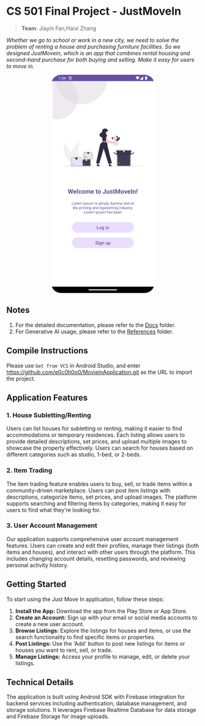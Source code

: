 # CS 501 Final Project - JustMoveIn
> **Team**:   Jiayin Fan,Haixi Zhang<br>

*Whether we go to school or work in a new city, we need to solve the problem of renting a house
and purchasing furniture facilities. So we designed JustMovein, which is an app that combines rental housing and
second-hand purchase for both buying and selling. Make it easy for users to move in.*

<p align="center">
  <img src="Docs/Screenshots/welcome_page.png" alt="welcomePage" width="270" height="570">
</p>

## Notes
1. For the detailed documentation, please refer to the [Docs](Docs) folder.
2. For Generative AI usage, please refer to the [References](Docs/References) folder.

## Compile Instructions
Please use `Get from VCS` in Android Studio, and enter https://github.com/e0c0h0o0/MovieinApplication.git as the URL to import the project.

## Application Features

### 1. House Subletting/Renting
Users can list houses for subletting or renting, making it easier to find accommodations or temporary residences. Each listing allows users to provide detailed descriptions, set prices, and upload multiple images to showcase the property effectively. Users can search for houses based on different categories such as studio, 1-bed, or 2-beds.

### 2. Item Trading
The item trading feature enables users to buy, sell, or trade items within a community-driven marketplace. Users can post item listings with descriptions, categorize items, set prices, and upload images. The platform supports searching and filtering items by categories, making it easy for users to find what they're looking for.

### 3. User Account Management
Our application supports comprehensive user account management features. Users can create and edit their profiles, manage their listings (both items and houses), and interact with other users through the platform. This includes changing account details, resetting passwords, and reviewing personal activity history.

## Getting Started

To start using the Just Move In application, follow these steps:

1. **Install the App:** Download the app from the Play Store or App Store.
2. **Create an Account:** Sign up with your email or social media accounts to create a new user account.
3. **Browse Listings:** Explore the listings for houses and items, or use the search functionality to find specific items or properties.
4. **Post Listings:** Use the 'Add' button to post new listings for items or houses you want to rent, sell, or trade.
5. **Manage Listings:** Access your profile to manage, edit, or delete your listings.

## Technical Details
The application is built using Android SDK with Firebase integration for backend services including authentication, database management, and storage solutions. It leverages Firebase Realtime Database for data storage and Firebase Storage for image uploads.